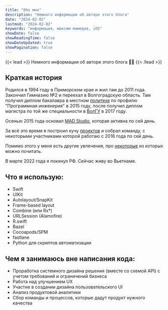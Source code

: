 ```yaml
---
title: "Обо мне"
description: "Немного информации об авторе этого блога"
date: "2024-02-02"
lastmod: "2024-02-02"
keywords: "информация, максим мамедов, iOS"
showDate: false
showReadingTime: false
showDateUpdated: true
showPagination: false
---
```

{{< lead >}}
Немного информации об авторе этого блога 🧑‍💻
{{< /lead >}}

## Краткая история

Родился в 1994 году в Приморском крае и жил там до 2011 года. Закончил Гимназию №2 и переехал в Волгоградскую область. Там получил диплом бакалавра в местном [политехе](https://volpi.ru/) по профилю "Программная инженерия" в 2015 году, после получил диплом магистра по той же специальности в [ВолГУ](https://volsu.ru/) в 2017 году.

Осенью 2015 года основал [MAD Studio](https://wearemadstudio.com), которая активна по сей день.

За всё это время я построил кучу [проектов](/portfolio) и собрал команду, с некоторыми участниками которой работаю с 2016 года по сей день.

Помимо этого у меня есть другие увлечения, про [некоторые](/music) из которых можно почитать.

В марте 2022 года я покинул РФ. Сейчас живу во Вьетнаме.

## Что я использую:
* Swift
* UIKit
* Autolayout/SnapKit
* Frame-based layout
* Combine (или Rx*)
* URLSession (Alamofire)
* R.swift
* Bazel
* Cocoapods/SPM
* fastlane
* Python для скриптов автоматизации

## Чем я занимаюсь вне написания кода:
* Проработка системного дизайна решения (вместе со схемой API) с учетом требований и ограничений бизнеса 
* Работа над улучшением UX
* Участие в создании дизайна пользовательского UI
* Анализ продуктовой аналитики
* Сбор команды и процессов, которые дадут продукт нужного качества